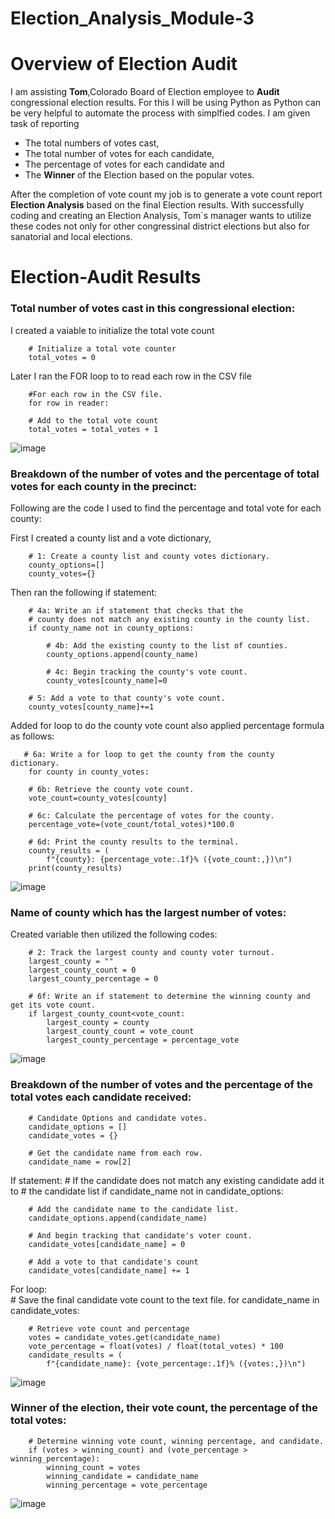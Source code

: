 # Election_Analysis_Module-3

# Overview of Election Audit
I am assisting **Tom**,Colorado Board of Election employee to **Audit** congressional election results. For this I will be using Python as Python can be very helpful to automate the process with simplfied codes. I am given task of reporting 
* The total numbers of votes cast,
* The total number of votes for each candidate,
* The percentage of votes for each candidate and
* The **Winner** of the Election based on the popular votes. 

After the completion of vote count my job is to generate a vote count report **Election Analysis** based on the final Election results. With successfully coding and creating an Election Analysis, Tom`s manager wants to utilize these codes not only for other congressinal district elections but also for sanatorial and local elections.

# Election-Audit Results


### Total number of votes cast in this congressional election:
I created a vaiable to initialize the total vote count 

        # Initialize a total vote counter 
        total_votes = 0

Later I ran the FOR loop to to read each row in the CSV file
   
        #For each row in the CSV file.
        for row in reader:
      
        # Add to the total vote count
        total_votes = total_votes + 1
        

![image](https://user-images.githubusercontent.com/105535250/176986469-ef8c697b-e3c6-4adc-bb73-5448dde126c7.png)


### Breakdown of the number of votes and the percentage of total votes for each county in the precinct:
Following are the code I used to find the percentage and total vote for each county:

First I created a county list and a vote dictionary,

        # 1: Create a county list and county votes dictionary.
        county_options=[]
        county_votes={}
        
 Then ran the following if statement:
 
        # 4a: Write an if statement that checks that the
        # county does not match any existing county in the county list.
        if county_name not in county_options:

            # 4b: Add the existing county to the list of counties.
            county_options.append(county_name)

            # 4c: Begin tracking the county's vote count.
            county_votes[county_name]=0

        # 5: Add a vote to that county's vote count.
        county_votes[county_name]+=1
        
  Added for loop to do the county vote count also applied percentage formula as follows:     

       # 6a: Write a for loop to get the county from the county dictionary.
        for county in county_votes:

        # 6b: Retrieve the county vote count.
        vote_count=county_votes[county]

        # 6c: Calculate the percentage of votes for the county.
        percentage_vote=(vote_count/total_votes)*100.0

        # 6d: Print the county results to the terminal.
        county_results = (
            f"{county}: {percentage_vote:.1f}% ({vote_count:,})\n")
        print(county_results)
       
![image](https://user-images.githubusercontent.com/105535250/176986833-af83017f-7ac3-41ef-91e8-06dac75416bd.png)

    
### Name of county which has the largest number of votes:
Created variable then utilized the following codes:

        # 2: Track the largest county and county voter turnout.
        largest_county = ""
        largest_county_count = 0
        largest_county_percentage = 0
        
        # 6f: Write an if statement to determine the winning county and get its vote count.
        if largest_county_count<vote_count:
            largest_county = county
            largest_county_count = vote_count
            largest_county_percentage = percentage_vote
            
  ![image](https://user-images.githubusercontent.com/105535250/176987270-03336bd5-3f94-4355-9925-0638c0ea9a29.png)



### Breakdown of the number of votes and the percentage of the total votes each candidate received:

        # Candidate Options and candidate votes.
        candidate_options = []
        candidate_votes = {}

        # Get the candidate name from each row.
        candidate_name = row[2]

If statement:
        # If the candidate does not match any existing candidate add it to
        # the candidate list
        if candidate_name not in candidate_options:

        # Add the candidate name to the candidate list.
        candidate_options.append(candidate_name)

        # And begin tracking that candidate's voter count.
        candidate_votes[candidate_name] = 0

        # Add a vote to that candidate's count
        candidate_votes[candidate_name] += 1
       
For loop:       
        # Save the final candidate vote count to the text file.
        for candidate_name in candidate_votes:

        # Retrieve vote count and percentage
        votes = candidate_votes.get(candidate_name)
        vote_percentage = float(votes) / float(total_votes) * 100
        candidate_results = (
            f"{candidate_name}: {vote_percentage:.1f}% ({votes:,})\n")
            
![image](https://user-images.githubusercontent.com/105535250/176987795-865b1ab0-dafd-453e-a78a-8be910fcf2a3.png)

### Winner of the election, their vote count, the percentage of the total votes:

        # Determine winning vote count, winning percentage, and candidate.
        if (votes > winning_count) and (vote_percentage > winning_percentage):
            winning_count = votes
            winning_candidate = candidate_name
            winning_percentage = vote_percentage

![image](https://user-images.githubusercontent.com/105535250/176987836-313753a9-fcd5-406e-9acf-17906cb6cb05.png)




